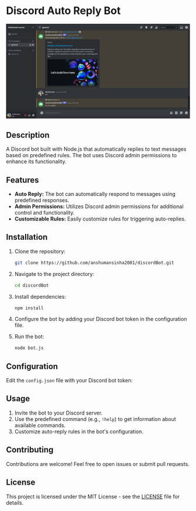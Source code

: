
# Discord Auto Reply Bot

![Cover](cover.png)

## Description

A Discord bot built with Node.js that automatically replies to text messages based on predefined rules. The bot uses Discord admin permissions to enhance its functionality.

## Features

- **Auto Reply:** The bot can automatically respond to messages using predefined responses.
- **Admin Permissions:** Utilizes Discord admin permissions for additional control and functionality.
- **Customizable Rules:** Easily customize rules for triggering auto-replies.

## Installation

1. Clone the repository:

   ```bash
   git clone https://github.com/anshumansinha2001/discordBot.git
   ```

2. Navigate to the project directory:

   ```bash
   cd discordBot
   ```

3. Install dependencies:

   ```bash
   npm install
   ```

4. Configure the bot by adding your Discord bot token in the configuration file.

5. Run the bot:

   ```bash
   node bot.js
   ```

## Configuration

Edit the `config.json` file with your Discord bot token:



## Usage

1. Invite the bot to your Discord server.
2. Use the predefined command (e.g., `!help`) to get information about available commands.
3. Customize auto-reply rules in the bot's configuration.

## Contributing

Contributions are welcome! Feel free to open issues or submit pull requests.

## License

This project is licensed under the MIT License - see the [LICENSE](LICENSE) file for details.
```


